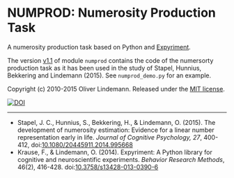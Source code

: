 # NUMPROD: Numerosity Production Task

A numerosity production task based on Python and [Expyriment]. 

The version [v1.1][v11] of module ```numprod``` contains the code of the numersorty production task as it has been used in the study of Stapel, Hunnius, Bekkering and Lindemann (2015). See ```numprod_demo.py``` for an example.

Copyright (c) 2010-2015 Oliver Lindemann. Released under the [MIT license].

[![DOI](https://zenodo.org/badge/doi/10.5281/zenodo.18080.svg)](http://dx.doi.org/10.5281/zenodo.18080)

***

* Stapel, J. C., Hunnius, S., Bekkering, H., & Lindemann, O. (2015). The development of numerosity estimation: Evidence for a linear number representation early in life. *Journal of Cognitive Psychology, 27*, 400-412,  doi:[10.1080/20445911.2014.995668][doi1]
* Krause, F., & Lindemann, O. (2014). Expyriment: A Python library for cognitive and neuroscientific experiments. *Behavior Research Methods*, 46(2), 416-428.  doi:[10.3758/s13428-013-0390-6][doi2]


[Expyriment]: http:www.expyriment.org
[doi1]: http://dx.doi.org/10.1080/20445911.2014.995668
[doi2]: http://dx.doi.org/10.3758/s13428-013-0390-6
[MIT license]: http://opensource.org/licenses/MIT
[v11]:  https://github.com/lindemann09/numerosity_production_task/releases/tag/v1.1
